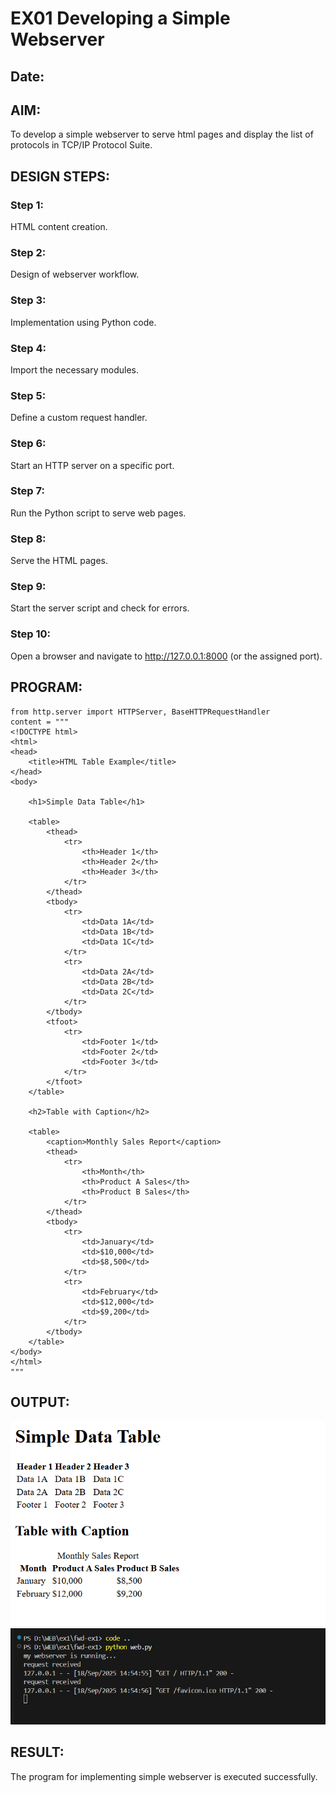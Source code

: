 # EX01 Developing a Simple Webserver
## Date:

## AIM:
To develop a simple webserver to serve html pages and display the list of protocols in TCP/IP Protocol Suite.

## DESIGN STEPS:
### Step 1: 
HTML content creation.

### Step 2:
Design of webserver workflow.

### Step 3:
Implementation using Python code.

### Step 4:
Import the necessary modules.

### Step 5:
Define a custom request handler.

### Step 6:
Start an HTTP server on a specific port.

### Step 7:
Run the Python script to serve web pages.

### Step 8:
Serve the HTML pages.

### Step 9:
Start the server script and check for errors.

### Step 10:
Open a browser and navigate to http://127.0.0.1:8000 (or the assigned port).

## PROGRAM:
~~~
from http.server import HTTPServer, BaseHTTPRequestHandler
content = """
<!DOCTYPE html>
<html>
<head>
    <title>HTML Table Example</title>
</head>
<body>

    <h1>Simple Data Table</h1>

    <table>
        <thead>
            <tr>
                <th>Header 1</th>
                <th>Header 2</th>
                <th>Header 3</th>
            </tr>
        </thead>
        <tbody>
            <tr>
                <td>Data 1A</td>
                <td>Data 1B</td>
                <td>Data 1C</td>
            </tr>
            <tr>
                <td>Data 2A</td>
                <td>Data 2B</td>
                <td>Data 2C</td>
            </tr>
        </tbody>
        <tfoot>
            <tr>
                <td>Footer 1</td>
                <td>Footer 2</td>
                <td>Footer 3</td>
            </tr>
        </tfoot>
    </table>

    <h2>Table with Caption</h2>

    <table>
        <caption>Monthly Sales Report</caption>
        <thead>
            <tr>
                <th>Month</th>
                <th>Product A Sales</th>
                <th>Product B Sales</th>
            </tr>
        </thead>
        <tbody>
            <tr>
                <td>January</td>
                <td>$10,000</td>
                <td>$8,500</td>
            </tr>
            <tr>
                <td>February</td>
                <td>$12,000</td>
                <td>$9,200</td>
            </tr>
        </tbody>
    </table>
</body>
</html>
"""
~~~

## OUTPUT:
![alt text](<Screenshot 2025-09-18 145512.png>)
![alt text](<Screenshot 2025-09-18 145611.png>)


## RESULT:
The program for implementing simple webserver is executed successfully.

